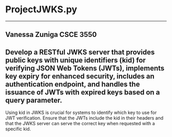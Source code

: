 # ProjectJWKS.py
--------------------
Vanessa Zuniga 
CSCE 3550
---------------------
Develop a RESTful JWKS server that provides public keys with unique identifiers (kid) for verifying JSON Web Tokens (JWTs), implements key expiry for enhanced security, includes an authentication endpoint, and handles the issuance of JWTs with expired keys based on a query parameter.
---------------------
Using kid in JWKS is crucial for systems to identify which key to use for JWT verification. Ensure that the JWTs include the kid in their headers and that the JWKS server can serve the correct key when requested with a specific kid.
